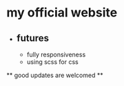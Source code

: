 # my official website

 * ## futures
   * fully responsiveness
   * using scss for css 

** good updates are welcomed **
